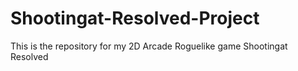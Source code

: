 # Shootingat-Resolved-Project

This is the repository for my 2D Arcade Roguelike game Shootingat Resolved

